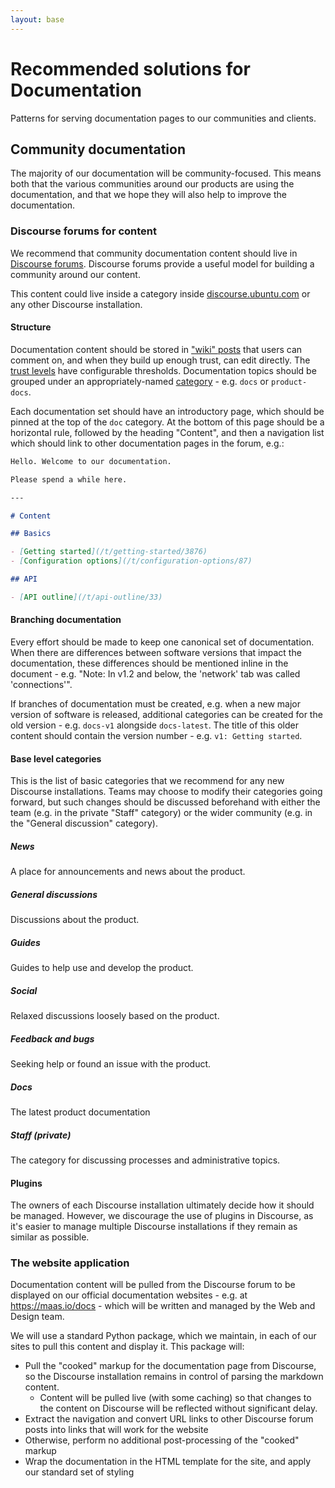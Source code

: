 ```yaml
---
layout: base
---
```


# Recommended solutions for Documentation

Patterns for serving documentation pages to our communities and clients.

## Community documentation

The majority of our documentation will be community-focused. This means both that the various communities around our products are using the documentation, and that we hope they will also help to improve the documentation.

### Discourse forums for content

We recommend that community documentation content should live in [Discourse forums](https://www.discourse.org/). Discourse forums provide a useful model for building a community around our content.

This content could live inside a category inside [discourse.ubuntu.com](https://discourse.ubuntu.com/) or any other Discourse installation.

#### Structure

Documentation content should be stored in ["wiki" posts](https://meta.discourse.org/t/what-is-a-wiki-post/30801) that users can comment on, and when they build up enough trust, can edit directly. The [trust levels](https://blog.discourse.org/2018/06/understanding-discourse-trust-levels/) have configurable thresholds. Documentation topics should be grouped under an appropriately-named [category](https://meta.discourse.org/t/how-to-add-categories/71859) - e.g. `docs` or `product-docs`.

Each documentation set should have an introductory page, which should be pinned at the top of the `doc` category. At the bottom of this page should be a horizontal rule, followed by the heading "Content", and then a navigation list which should link to other documentation pages in the forum, e.g.:

``` markdown
Hello. Welcome to our documentation.

Please spend a while here.

---

# Content

## Basics

- [Getting started](/t/getting-started/3876)
- [Configuration options](/t/configuration-options/87)

## API

- [API outline](/t/api-outline/33)
```

#### Branching documentation

Every effort should be made to keep one canonical set of documentation. When there are differences between software versions that impact the documentation, these differences should be mentioned inline in the document - e.g. "Note: In v1.2 and below, the 'network' tab was called 'connections'".

If branches of documentation must be created, e.g. when a new major version of software is released, additional categories can be created for the old version - e.g. `docs-v1` alongside `docs-latest`. The title of this older content should contain the version number - e.g. `v1: Getting started`.

#### Base level categories
This is the list of basic categories that we recommend for any new Discourse installations. Teams may choose to modify their categories going forward, but such changes should be discussed beforehand with either the team (e.g. in the private "Staff" category) or the wider community (e.g. in the "General discussion" category).

##### News
A place for announcements and news about the product.

##### General discussions
Discussions about the product. 

##### Guides
Guides to help use and develop the product.

##### Social
Relaxed discussions loosely based on the product.

##### Feedback and bugs
Seeking help or found an issue with the product.

##### Docs
The latest product documentation

##### Staff (private)
The category for discussing processes and administrative topics.

#### Plugins

The owners of each Discourse installation ultimately decide how it should be managed. However, we discourage the use of plugins in Discourse, as it's easier to manage multiple Discourse installations if they remain as similar as possible.

### The website application

Documentation content will be pulled from the Discourse forum to be displayed on our official documentation websites - e.g. at https://maas.io/docs - which will be written and managed by the Web and Design team.

We will use a standard Python package, which we maintain, in each of our sites to pull this content and display it. This package will:

- Pull the "cooked" markup for the documentation page from Discourse, so the Discourse installation remains in control of parsing the markdown content.
  - Content will be pulled live (with some caching) so that changes to the content on Discourse will be reflected without significant delay.
- Extract the navigation and convert URL links to other Discourse forum posts into links that will work for the website
- Otherwise, perform no additional post-processing of the "cooked" markup
- Wrap the documentation in the HTML template for the site, and apply our standard set of styling

